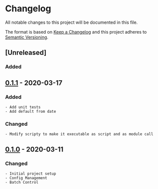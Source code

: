# Changelog
All notable changes to this project will be documented in this file.

The format is based on [Keep a Changelog](http://keepachangelog.com/en/1.0.0/)
and this project adheres to [Semantic Versioning](http://semver.org/spec/v2.0.0.html).

## [Unreleased]
### Added


## [0.1.1] - 2020-03-17
### Added
    - Add unit tests
    - Add default from date
### Changed
    - Modify scripty to make it executable as script and as module call

## [0.1.0] - 2020-03-11
### Changed
    - Initial project setup
    - Config Management
    - Batch Control

[0.1.1]: https://github.com/equinoxfitness/scripty/compare/v0.1.0...v0.1.1
[0.1.0]: https://github.com/equinoxfitness/scripty/releases/tag/v0.1.0